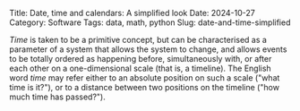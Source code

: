Title: Date, time and calendars: A simplified look
Date: 2024-10-27
Category: Software
Tags: data, math, python
Slug: date-and-time-simplified

*Time* is taken to be a primitive concept, but can be characterised as a
parameter of a system that allows the system to change, and allows
events to be totally ordered as happening before, simultaneously with, or after each other on a one-dimensional scale (that is, a timeline). The
English word *time* may refer either to an absolute position on such a
scale ("what time is it?"), or to a distance between two positions on
the timeline ("how much time has passed?").
